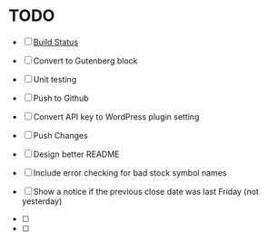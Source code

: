 # TODO 
- [ ] [Build Status](https://travis-ci.org/)
- [ ] Convert to Gutenberg block
- [ ] Unit testing
- [ ] Push to Github
- [ ] Convert API key to WordPress plugin setting
- [ ] Push Changes
- [ ] Design better README

- [ ] Include error checking for bad stock symbol names
- [ ] Show a notice if the previous close date was last Friday (not yesterday)
- [ ] 
- [ ] 
